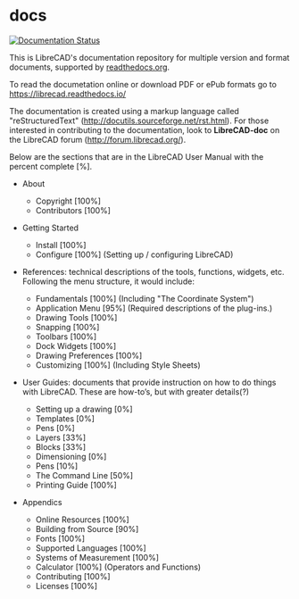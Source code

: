 # docs
[![Documentation Status](https://readthedocs.org/projects/librecad/badge/?version=latest)](https://librecad.readthedocs.io/en/latest/?badge=latest)

This is LibreCAD's documentation repository for multiple version and format documents, supported by [readthedocs.org](https://readthedocs.org/).

To read the documetation online or download PDF or ePub formats go to https://librecad.readthedocs.io/

The documentation is created using a markup language called "reStructuredText" (http://docutils.sourceforge.net/rst.html).  For those interested in contributing to the documentation, look to **LibreCAD-doc** on the LibreCAD forum (http://forum.librecad.org/).


Below are the sections that are in the LibreCAD User Manual with the percent complete [%].

- About
   - Copyright               [100%]
   - Contributors            [100%]

- Getting Started
   - Install                 [100%]
   - Configure               [100%]    (Setting up / configuring LibreCAD)

- References: technical descriptions of the tools, functions, widgets, etc.  Following the menu structure, it would include:
   - Fundamentals            [100%]    (Including "The Coordinate System")
   - Application Menu        [95%]     (Required descriptions of the plug-ins.)
   - Drawing Tools           [100%]
   - Snapping                [100%]
   - Toolbars                [100%]
   - Dock Widgets            [100%]
   - Drawing Preferences     [100%]
   - Customizing             [100%]    (Including Style Sheets)

- User Guides: documents that provide instruction on how to do things with LibreCAD.  These are how-to’s, but with greater details(?)
   - Setting up a drawing    [0%]
   - Templates               [0%]
   - Pens                    [0%]
   - Layers                  [33%]
   - Blocks                  [33%]
   - Dimensioning            [0%]
   - Pens                    [10%]
   - The Command Line        [50%]
   - Printing Guide          [100%]

- Appendics
   - Online Resources        [100%]
   - Building from Source    [90%]
   - Fonts                   [100%]
   - Supported Languages     [100%]
   - Systems of Measurement  [100%]
   - Calculator              [100%]    (Operators and Functions)
   - Contributing            [100%]
   - Licenses                [100%]

